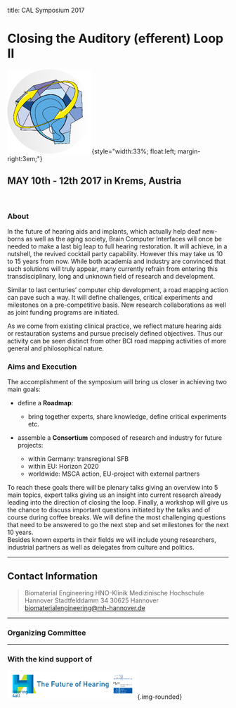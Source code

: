 title: CAL Symposium 2017

# Closing the Auditory (efferent) Loop II



![Logo CAL 2017](03_CAL2017/cal23.png){style="width:33%; float:left; margin-right:3em;"}



## MAY 10th - 12th 2017 in Krems, Austria

<br style="clear:both">



### About

In the future of hearing aids and implants, which actually help deaf new-borns as well as the aging society, Brain Computer Interfaces will once be needed to make a last big leap to full hearing restoration. It will achieve, in a nutshell, the revived cocktail party capability. However this may take us 10 to 15 years from now. While both academia and industry are convinced that such solutions will truly appear, many currently refrain from entering this transdisciplinary, long and unknown field of research and development.

Similar to last centuries’ computer chip development, a road mapping action can pave such a way. It will define challenges, critical experiments and milestones on a pre-competitive basis. New research collaborations as well as joint funding programs are initiated.

As we come from existing clinical practice, we reflect mature hearing aids or restauration systems and pursue precisely defined objectives. Thus our activity can be seen distinct from other BCI road mapping activities of more general and philosophical nature.



<!-- ![Schloss Herrenhausen](02_cal-symposium-2015/ssh_cropped.png){.img-rounded} -->

### Aims and Execution

The accomplishment of the symposium will bring us closer in achieving two main goals:

-   define a **Roadmap**: 
    -   bring together experts, share knowledge, define critical experiments etc.

-   assemble a **Consortium** composed of research and industry for future projects: 
    -   within Germany: transregional SFB
    -   within EU: Horizon 2020 
    -   worldwide: MSCA action, EU-project with external partners

To reach these goals there will be plenary talks giving an overview into 5 main topics, expert talks giving 
us an insight into current research already leading into the direction of closing the loop. Finally, a workshop 
will give us the chance to discuss important questions initiated by the talks and of course during coffee breaks. 
We will define the most challenging questions that need to be answered to go the next step and set milestones for the 
next 10 years.  
Besides known experts in their fields we will include young researchers, industrial partners as well as delegates from 
culture and politics.


-------------------

Contact Information
-------------------


> Biomaterial Engineering
> HNO-Klinik
> Medizinische Hochschule Hannover
> Stadtfelddamm 34
> 30625 Hannover
> [biomaterialengineering@mh-hannover.de](mailto:biomaterialengineering@mh-hannover.de)




------------------------
### Organizing Committee

<!--
- Marlies Knipper, Department for Molecular Physiology of Hearing, Hearing Research Centre Tübingen, Germany
- Stefan Debener, Department for Neuropsychology, University Oldenburg, Germany
- Theodor Doll, BioMaterial Engineering, Medical School Hannover, Germany
- Maria Höfer, BioMaterial Engineering, Medical School Hannover, Germany
- Thomas Lenarz, ENT Department, Medical School Hannover, Germany
-->

----------------------------
### With the kind support of

![Logo Hearing4all](03_past-events/02_cal-symposium-2015/h4a_logo_long3.png){.img-rounded}

